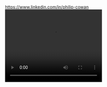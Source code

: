 https://www.linkedin.com/in/philip-cowan
<video width="320" height="240" autoplay={true}>
<source src="https://www.youtube.com/watch?v=xvFZjo5PgG0" type="video/mp4"/>
</video>
